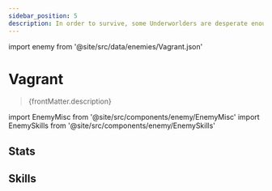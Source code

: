```yaml
---
sidebar_position: 5
description: In order to survive, some Underworlders are desperate enough to venture into the Fragmentum in search of anything available. Ancient machinery that they dug up have become their best helper.
---
```


import enemy from '@site/src/data/enemies/Vagrant.json'

# Vagrant
<blockquote>{frontMatter.description}</blockquote>

import EnemyMisc from '@site/src/components/enemy/EnemyMisc'
import EnemySkills from '@site/src/components/enemy/EnemySkills'

## Stats

<EnemyMisc enemy={enemy} variant={0} />

## Skills

<EnemySkills enemy={enemy} variant={0} />
